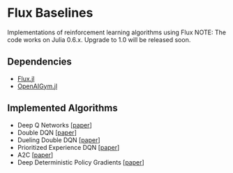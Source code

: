 # Flux Baselines
Implementations of reinforcement learning algorithms using Flux
NOTE: The code works on Julia 0.6.x. Upgrade to 1.0 will be released soon.
## Dependencies
- [Flux.jl](https://www.github.com/FluxML/Flux.jl)
- [OpenAIGym.jl](https://github.com/JuliaML/OpenAIGym.jl)

## Implemented Algorithms
- Deep Q Networks [[paper](https://arxiv.org/abs/1312.5602)]
- Double DQN [[paper](https://arxiv.org/abs/1511.06581)]
- Dueling Double DQN [[paper](https://arxiv.org/abs/1511.06581)]
- Prioritized Experience DQN [[paper](https://arxiv.org/abs/1511.05952)]
- A2C [[paper](https://arxiv.org/abs/1602.01783)]
- Deep Deterministic Policy Gradients [[paper](https://arxiv.org/pdf/1509.02971.pdf)]

